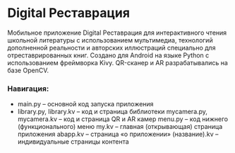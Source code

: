 # Digital Реставрация
Мобильное приложение Digital Реставрация для интерактивного чтения школьной литературы с использованием мультимедиа, технологий дополненной реальности  и авторских иллюстраций специально для отреставрированных книг. 
Создано для Android на языке Python с использованием фреймворка Kivy. QR-сканер и AR разрабатывались на базе OpenCV.
### Навигация: 
- main.py – основной код запуска приложения
- library.py, library.kv – код и страница библиотеки
mycamera.py, mycamera.kv – код и страница QR и AR камер
menu.py – код нижнего (функционального) меню
my.kv – главная (открывающая) страница приложения
abapp.kv – страница «о приложении»
(название).kv – индивидуальные страницы контента


